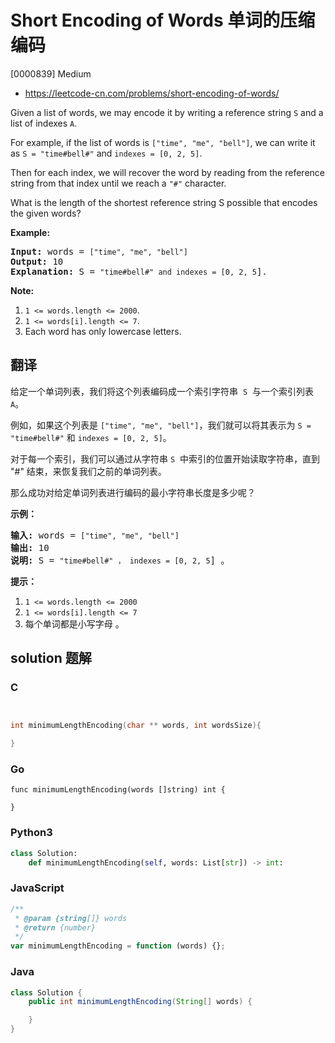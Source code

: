 # Short Encoding of Words 单词的压缩编码

[0000839] Medium

- https://leetcode-cn.com/problems/short-encoding-of-words/

Given a list of words, we may encode it by writing a reference string `S` and a list of indexes `A`.

For example, if the list of words is `["time", "me", "bell"]`, we can write it as `S = "time#bell#"` and `indexes = [0, 2, 5]`.

Then for each index, we will recover the word by reading from the reference string from that index until we reach a `"#"` character.

What is the length of the shortest reference string S possible that encodes the given words?

**Example:**

<pre><strong>Input:</strong> words = <code>["time", "me", "bell"]</code>
<strong>Output:</strong> 10
<strong>Explanation:</strong> S = <code>"time#bell#" and indexes = [0, 2, 5</code>].
</pre>

**Note:**

1.  `1 <= words.length <= 2000`.
2.  `1 <= words[i].length <= 7`.
3.  Each word has only lowercase letters.

## 翻译

给定一个单词列表，我们将这个列表编码成一个索引字符串  `S`  与一个索引列表 `A`。

例如，如果这个列表是 `["time", "me", "bell"]`，我们就可以将其表示为 `S = "time#bell#"` 和 `indexes = [0, 2, 5]`。

对于每一个索引，我们可以通过从字符串 `S`  中索引的位置开始读取字符串，直到 "#" 结束，来恢复我们之前的单词列表。

那么成功对给定单词列表进行编码的最小字符串长度是多少呢？

**示例：**

<pre><strong>输入:</strong> words = <code>["time", "me", "bell"]</code>
<strong>输出:</strong> 10
<strong>说明:</strong> S = <code>"time#bell#" ， indexes = [0, 2, 5</code>] 。
</pre>

**提示：**

1.  `1 <= words.length <= 2000`
2.  `1 <= words[i].length <= 7`
3.  每个单词都是小写字母 。

## solution 题解

### C

```c


int minimumLengthEncoding(char ** words, int wordsSize){

}


```

### Go

```golang
func minimumLengthEncoding(words []string) int {

}
```

### Python3

```python
class Solution:
    def minimumLengthEncoding(self, words: List[str]) -> int:

```

### JavaScript

```javascript
/**
 * @param {string[]} words
 * @return {number}
 */
var minimumLengthEncoding = function (words) {};
```

### Java

```java
class Solution {
    public int minimumLengthEncoding(String[] words) {

    }
}
```
